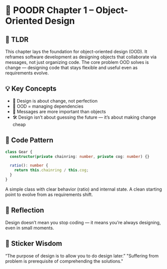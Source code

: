 # 📘 POODR Chapter 1 – Object-Oriented Design

## 🧠 TLDR

This chapter lays the foundation for object-oriented design (OOD). It reframes software development as designing objects that collaborate via messages, not just organizing code. The core problem OOD solves is change — designing code that stays flexible and useful even as requirements evolve.

## 💡 Key Concepts

- 🧱 Design is about change, not perfection
- 🔄 OOD = managing dependencies
- 💌 Messages are more important than objects
- 🛠️ Design isn’t about guessing the future — it’s about making change cheap

## 🧪 Code Pattern

```typescript
class Gear {
  constructor(private chainring: number, private cog: number) {}

  ratio(): number {
    return this.chainring / this.cog;
  }
}
```

A simple class with clear behavior (ratio) and internal state. A clean starting point to evolve from as requirements shift.

## 🤔 Reflection

Design doesn’t mean you stop coding — it means you’re always designing, even in small moments.

## 🔖 Sticker Wisdom

“The purpose of design is to allow you to do design later.”
"Suffering from problem is prerequisite of comprehending the solutions."
